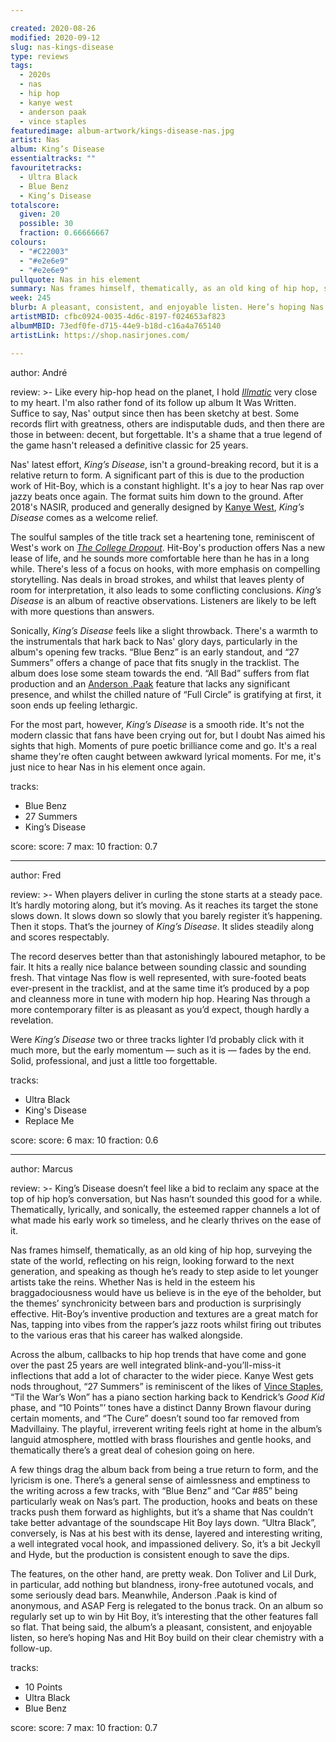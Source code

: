 ```yaml
---

created: 2020-08-26
modified: 2020-09-12
slug: nas-kings-disease
type: reviews
tags:
  - 2020s
  - nas
  - hip hop
  - kanye west
  - anderson paak
  - vince staples
featuredimage: album-artwork/kings-disease-nas.jpg
artist: Nas
album: King’s Disease
essentialtracks: ""
favouritetracks:
  - Ultra Black
  - Blue Benz
  - King’s Disease
totalscore:
  given: 20
  possible: 30
  fraction: 0.66666667
colours:
  - "#C22003"
  - "#e2e6e9"
  - "#e2e6e9"
pullquote: Nas in his element
summary: Nas frames himself, thematically, as an old king of hip hop, surveying the state of the world, reflecting on his reign, looking forward to the next generation, and speaking as though he’s ready to step aside.
week: 245
blurb: A pleasant, consistent, and enjoyable listen. Here’s hoping Nas and Hit Boy build on their clear chemistry with a follow-up.
artistMBID: cfbc0924-0035-4d6c-8197-f024653af823
albumMBID: 73edf0fe-d715-44e9-b18d-c16a4a765140
artistLink: https://shop.nasirjones.com/

---
```


author: André

review: >-
  Like every hip-hop head on the planet, I hold [*Illmatic*](/reviews/nas-illmatic/) very close to my heart. I'm also rather fond of its follow up album It Was Written. Suffice to say, Nas' output since then has been sketchy at best. Some records flirt with greatness, others are indisputable duds, and then there are those in between: decent, but forgettable. It's a shame that a true legend of the game hasn't released a definitive classic for 25 years.

  Nas' latest effort, *King’s Disease*, isn't a ground-breaking record, but it is a relative return to form. A significant part of this is due to the production work of Hit-Boy, which is a constant highlight. It's a joy to hear Nas rap over jazzy beats once again. The format suits him down to the ground. After 2018's NASIR, produced and generally designed by [Kanye West](/reviews/kanye-west-the-life-of-pablo/), *King’s Disease* comes as a welcome relief.

  The soulful samples of the title track set a heartening tone, reminiscent of West's work on [*The College Dropout*](/reviews/kanye-west-the-college-dropout/). Hit-Boy's production offers Nas a new lease of life, and he sounds more comfortable here than he has in a long while. There's less of a focus on hooks, with more emphasis on compelling storytelling. Nas deals in broad strokes, and whilst that leaves plenty of room for interpretation, it also leads to some conflicting conclusions. *King’s Disease* is an album of reactive observations. Listeners are likely to be left with more questions than answers.

  Sonically, *King’s Disease* feels like a slight throwback. There's a warmth to the instrumentals that hark back to Nas' glory days, particularly in the album's opening few tracks. “Blue Benz” is an early standout, and “27 Summers” offers a change of pace that fits snugly in the tracklist. The album does lose some steam towards the end. “All Bad” suffers from flat production and an [Anderson .Paak](/reviews/anderson-paak-ventura/) feature that lacks any significant presence, and whilst the chilled nature of “Full Circle” is gratifying at first, it soon ends up feeling lethargic.

  For the most part, however, *King’s Disease* is a smooth ride. It's not the modern classic that fans have been crying out for, but I doubt Nas aimed his sights that high. Moments of pure poetic brilliance come and go. It's a real shame they're often caught between awkward lyrical moments. For me, it's just nice to hear Nas in his element once again.

tracks:
  - Blue Benz
  - 27 Summers
  - King’s Disease

score:
  score: 7
  max: 10
  fraction: 0.7

---

author: Fred

review: >-
  When players deliver in curling the stone starts at a steady pace. It’s hardly motoring along, but it’s moving. As it reaches its target the stone slows down. It slows down so slowly that you barely register it’s happening. Then it stops. That’s the journey of *King’s Disease*. It slides steadily along and scores respectably.

  The record deserves better than that astonishingly laboured metaphor, to be fair. It hits a really nice balance between sounding classic and sounding fresh. That vintage Nas flow is well represented, with sure-footed beats ever-present in the tracklist, and at the same time it’s produced by a pop and cleanness more in tune with modern hip hop. Hearing Nas through a more contemporary filter is as pleasant as you’d expect, though hardly a revelation.

  Were *King’s Disease* two or three tracks lighter I’d probably click with it much more, but the early momentum — such as it is — fades by the end. Solid, professional, and just a little too forgettable.

tracks:
  - Ultra Black
  - King's Disease
  - Replace Me

score:
  score: 6
  max: 10
  fraction: 0.6

---

author: Marcus

review: >-
  King’s Disease doesn’t feel like a bid to reclaim any space at the top of hip hop’s conversation, but Nas hasn’t sounded this good for a while. Thematically, lyrically, and sonically, the esteemed rapper channels a lot of what made his early work so timeless, and he clearly thrives on the ease of it.

  Nas frames himself, thematically, as an old king of hip hop, surveying the state of the world, reflecting on his reign, looking forward to the next generation, and speaking as though he’s ready to step aside to let younger artists take the reins. Whether Nas is held in the esteem his braggadociousness would have us believe is in the eye of the beholder, but the themes’ synchronicity between bars and production is surprisingly effective. Hit-Boy’s inventive production and textures are a great match for Nas, tapping into vibes from the rapper’s jazz roots whilst firing out tributes to the various eras that his career has walked alongside.

  Across the album, callbacks to hip hop trends that have come and gone over the past 25 years are well integrated blink-and-you’ll-miss-it inflections that add a lot of character to the wider piece. Kanye West gets nods throughout, “27 Summers” is reminiscent of the likes of [Vince Staples](/reviews/vince-staples-fm/), “Til the War’s Won” has a piano section harking back to Kendrick’s *Good Kid* phase, and “10 Points”’ tones have a distinct Danny Brown flavour during certain moments, and “The Cure” doesn’t sound too far removed from Madvillainy. The playful, irreverent writing feels right at home in the album’s languid atmosphere, mottled with brass flourishes and gentle hooks, and thematically there’s a great deal of cohesion going on here.

  A few things drag the album back from being a true return to form, and the lyricism is one. There’s a general sense of aimlessness and emptiness to the writing across a few tracks, with “Blue Benz” and “Car #85” being particularly weak on Nas’s part. The production, hooks and beats on these tracks push them forward as highlights, but it’s a shame that Nas couldn’t take better advantage of the soundscape Hit Boy lays down. “Ultra Black”, conversely, is Nas at his best with its dense, layered and interesting writing, a well integrated vocal hook, and impassioned delivery. So, it’s a bit Jeckyll and Hyde, but the production is consistent enough to save the dips.

  The features, on the other hand, are pretty weak. Don Toliver and Lil Durk, in particular, add nothing but blandness, irony-free autotuned vocals, and some seriously dead bars. Meanwhile, Anderson .Paak is kind of anonymous, and ASAP Ferg is relegated to the bonus track. On an album so regularly set up to win by Hit Boy, it’s interesting that the other features fall so flat. That being said, the album’s a pleasant, consistent, and enjoyable listen, so here’s hoping Nas and Hit Boy build on their clear chemistry with a follow-up.

tracks:
  - 10 Points
  - Ultra Black
  - Blue Benz

score:
  score: 7
  max: 10
  fraction: 0.7